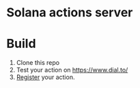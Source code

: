 # Solana actions server

# Build 

1. Clone this repo
2. Test your action on https://www.dial.to/
3. [Register](https://dial.to/register) your action.
